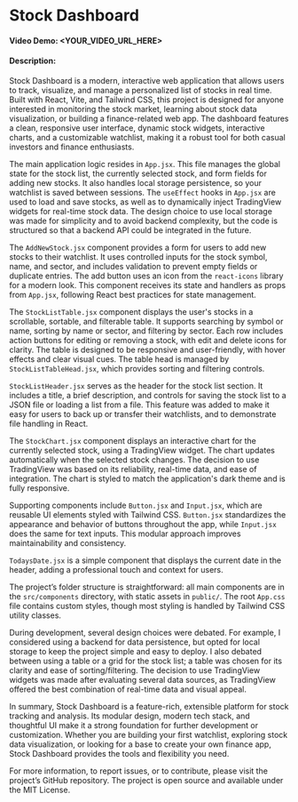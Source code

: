
# Stock Dashboard
#### Video Demo: <YOUR_VIDEO_URL_HERE>

#### Description:

Stock Dashboard is a modern, interactive web application that allows users to track, visualize, and manage a personalized list of stocks in real time. Built with React, Vite, and Tailwind CSS, this project is designed for anyone interested in monitoring the stock market, learning about stock data visualization, or building a finance-related web app. The dashboard features a clean, responsive user interface, dynamic stock widgets, interactive charts, and a customizable watchlist, making it a robust tool for both casual investors and finance enthusiasts.

The main application logic resides in `App.jsx`. This file manages the global state for the stock list, the currently selected stock, and form fields for adding new stocks. It also handles local storage persistence, so your watchlist is saved between sessions. The `useEffect` hooks in `App.jsx` are used to load and save stocks, as well as to dynamically inject TradingView widgets for real-time stock data. The design choice to use local storage was made for simplicity and to avoid backend complexity, but the code is structured so that a backend API could be integrated in the future.

The `AddNewStock.jsx` component provides a form for users to add new stocks to their watchlist. It uses controlled inputs for the stock symbol, name, and sector, and includes validation to prevent empty fields or duplicate entries. The add button uses an icon from the `react-icons` library for a modern look. This component receives its state and handlers as props from `App.jsx`, following React best practices for state management.

The `StockListTable.jsx` component displays the user's stocks in a scrollable, sortable, and filterable table. It supports searching by symbol or name, sorting by name or sector, and filtering by sector. Each row includes action buttons for editing or removing a stock, with edit and delete icons for clarity. The table is designed to be responsive and user-friendly, with hover effects and clear visual cues. The table head is managed by `StockListTableHead.jsx`, which provides sorting and filtering controls.

`StockListHeader.jsx` serves as the header for the stock list section. It includes a title, a brief description, and controls for saving the stock list to a JSON file or loading a list from a file. This feature was added to make it easy for users to back up or transfer their watchlists, and to demonstrate file handling in React.

The `StockChart.jsx` component displays an interactive chart for the currently selected stock, using a TradingView widget. The chart updates automatically when the selected stock changes. The decision to use TradingView was based on its reliability, real-time data, and ease of integration. The chart is styled to match the application's dark theme and is fully responsive.

Supporting components include `Button.jsx` and `Input.jsx`, which are reusable UI elements styled with Tailwind CSS. `Button.jsx` standardizes the appearance and behavior of buttons throughout the app, while `Input.jsx` does the same for text inputs. This modular approach improves maintainability and consistency.

`TodaysDate.jsx` is a simple component that displays the current date in the header, adding a professional touch and context for users.

The project’s folder structure is straightforward: all main components are in the `src/components` directory, with static assets in `public/`. The root `App.css` file contains custom styles, though most styling is handled by Tailwind CSS utility classes.

During development, several design choices were debated. For example, I considered using a backend for data persistence, but opted for local storage to keep the project simple and easy to deploy. I also debated between using a table or a grid for the stock list; a table was chosen for its clarity and ease of sorting/filtering. The decision to use TradingView widgets was made after evaluating several data sources, as TradingView offered the best combination of real-time data and visual appeal.

In summary, Stock Dashboard is a feature-rich, extensible platform for stock tracking and analysis. Its modular design, modern tech stack, and thoughtful UI make it a strong foundation for further development or customization. Whether you are building your first watchlist, exploring stock data visualization, or looking for a base to create your own finance app, Stock Dashboard provides the tools and flexibility you need.

For more information, to report issues, or to contribute, please visit the project’s GitHub repository. The project is open source and available under the MIT License.
